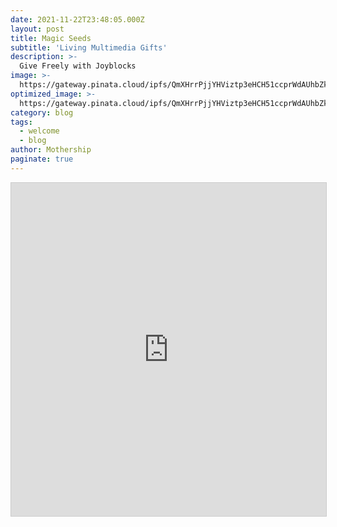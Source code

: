 ```yaml
---
date: 2021-11-22T23:48:05.000Z
layout: post
title: Magic Seeds
subtitle: 'Living Multimedia Gifts'
description: >-
  Give Freely with Joyblocks
image: >-
  https://gateway.pinata.cloud/ipfs/QmXHrrPjjYHViztp3eHCH51ccprWdAUhbZknAKkerPkCTC
optimized_image: >-
  https://gateway.pinata.cloud/ipfs/QmXHrrPjjYHViztp3eHCH51ccprWdAUhbZknAKkerPkCTC
category: blog
tags:
  - welcome
  - blog
author: Mothership
paginate: true
---
```


<iframe class="airtable-embed" src="https://airtable.com/embed/shrfKGnSS5sRi02r2?backgroundColor=purple" frameborder="0" onmousewheel="" width="100%" height="533" style="background: transparent; border: 1px solid #ccc;"></iframe>